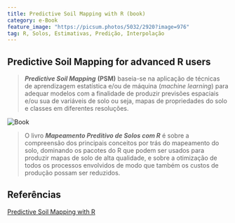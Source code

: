 ```yaml
---
title: Predictive Soil Mapping with R (book)
category: e-Book
feature_image: "https://picsum.photos/5032/2920?image=976"
tag: R, Solos, Estimativas, Predição, Interpolação
---
```

## Predictive Soil Mapping for advanced R users

>***Predictive Soil Mapping*** **(PSM)** baseia-se na aplicação de técnicas de aprendizagem estatística e/ou de máquina (*machine learning*) para adequar modelos com a finalidade de produzir previsões espaciais e/ou sua de variáveis de solo ou seja, mapas de propriedades do solo e classes em diferentes resoluções.

![Book](https://github.com/geosaber/r4geo/raw/gh-pages/img/Predictive_Soil_Mapping_R.png)

>O livro ***Mapeamento Preditivo de Solos com R*** é sobre a compreensão dos principais conceitos por trás do mapeamento do solo, dominando os pacotes do R que podem ser usados para produzir mapas de solo de alta qualidade, e sobre a otimização de todos os processos envolvidos de modo que também os custos de produção possam ser reduzidos.

## Referências
[Predictive Soil Mapping with R](https://envirometrix.github.io/PredictiveSoilMapping)
